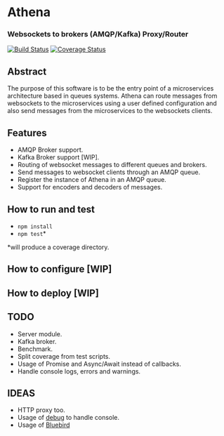 # Athena
### Websockets to brokers (AMQP/Kafka) Proxy/Router

[![Build Status](https://travis-ci.org/IOSanity/athena.svg?branch=master)](https://travis-ci.org/IOSanity/athena) [![Coverage Status](https://coveralls.io/repos/github/IOSanity/athena/badge.svg?branch=master)](https://coveralls.io/github/IOSanity/athena?branch=master)

## Abstract
The purpose of this software is to be the entry point of a microservices
architecture based in queues systems. Athena can route messages from websockets
to the microservices using a user defined configuration and also send messages 
from the microservices to the websockets clients.
  
## Features

- AMQP Broker support.
- Kafka Broker support [WIP].
- Routing of websocket messages to different queues and brokers.
- Send messages to websocket clients through an AMQP queue.
- Register the instance of Athena in an AMQP queue.
- Support for encoders and decoders of messages. 
 
## How to run and test
- `npm install`
- `npm test`*

*will produce a coverage directory. 

## How to configure  [WIP]

## How to deploy [WIP]

## TODO

- Server module.
- Kafka broker.
- Benchmark.
- Split coverage from test scripts.
- Usage of Promise and Async/Await instead of callbacks.
- Handle console logs, errors and  warnings.
 
## IDEAS
- HTTP proxy too.
- Usage of [debug](http://npmjs.com/package/debug) to handle console.
- Usage of [Bluebird](http://bluebirdjs.com)